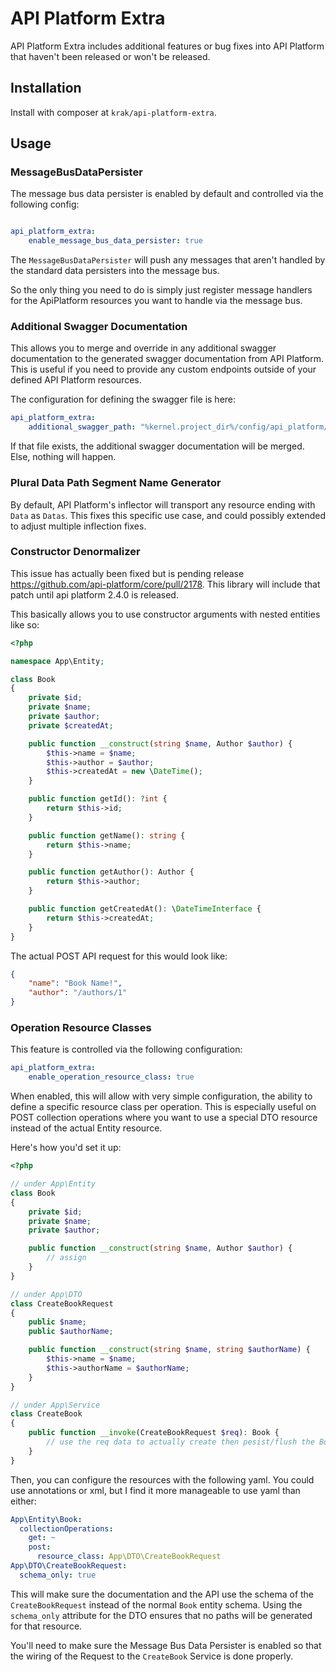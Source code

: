 # API Platform Extra

API Platform Extra includes additional features or bug fixes into API Platform that haven't been released or won't be released.

## Installation

Install with composer at `krak/api-platform-extra`.

## Usage

### MessageBusDataPersister

The message bus data persister is enabled by default and controlled via the following config:

```yaml

api_platform_extra:
    enable_message_bus_data_persister: true
```

The `MessageBusDataPersister` will push any messages that aren't handled by the standard data persisters into the message bus.

So the only thing you need to do is simply just register message handlers for the ApiPlatform resources you want to handle via the message bus.

### Additional Swagger Documentation

This allows you to merge and override in any additional swagger documentation to the generated swagger documentation from API Platform. This is useful if you need to provide any custom endpoints outside of your defined API Platform resources.

The configuration for defining the swagger file is here:

```yaml
api_platform_extra:
    additional_swagger_path: "%kernel.project_dir%/config/api_platform/swagger.yaml"
```

If that file exists, the additional swagger documentation will be merged. Else, nothing will happen.

### Plural Data Path Segment Name Generator

By default, API Platform's inflector will transport any resource ending with `Data` as `Datas`. This fixes this specific use case, and could possibly extended to adjust multiple inflection fixes.

### Constructor Denormalizer

This issue has actually been fixed but is pending release https://github.com/api-platform/core/pull/2178. This library will include that patch until api platform 2.4.0 is released.

This basically allows you to use constructor arguments with nested entities like so:

```php
<?php

namespace App\Entity;

class Book
{
    private $id;
    private $name;
    private $author;
    private $createdAt;

    public function __construct(string $name, Author $author) {
        $this->name = $name;
        $this->author = $author;
        $this->createdAt = new \DateTime();
    }

    public function getId(): ?int {
        return $this->id;
    }

    public function getName(): string {
        return $this->name;
    }

    public function getAuthor(): Author {
        return $this->author;
    }

    public function getCreatedAt(): \DateTimeInterface {
        return $this->createdAt;
    }
}
```

The actual POST API request for this would look like:

```json
{
    "name": "Book Name!",
    "author": "/authors/1"
}
```

### Operation Resource Classes

This feature is controlled via the following configuration:

```yaml
api_platform_extra:
    enable_operation_resource_class: true
```

When enabled, this will allow with very simple configuration, the ability to define a specific resource class per operation. This is especially useful on POST collection operations where you want to use a special DTO resource instead of the actual Entity resource.

Here's how you'd set it up:

```php
<?php

// under App\Entity
class Book
{
    private $id;
    private $name;
    private $author;

    public function __construct(string $name, Author $author) {
        // assign
    }
}

// under App\DTO
class CreateBookRequest
{
    public $name;
    public $authorName;

    public function __construct(string $name, string $authorName) {
        $this->name = $name;
        $this->authorName = $authorName;
    }
}

// under App\Service
class CreateBook
{
    public function __invoke(CreateBookRequest $req): Book {
        // use the req data to actually create then pesist/flush the Book instance
    }
}
```

Then, you can configure the resources with the following yaml. You could use annotations or xml, but I find it more manageable to use yaml than either:

```yaml
App\Entity\Book:
  collectionOperations:
    get: ~
    post:
      resource_class: App\DTO\CreateBookRequest
App\DTO\CreateBookRequest:
  schema_only: true
```

This will make sure the documentation and the API use the schema of the `CreateBookRequest` instead of the normal `Book` entity schema. Using the `schema_only` attribute for the DTO ensures that no paths will be generated for that resource.

You'll need to make sure the Message Bus Data Persister is enabled so that the wiring of the Request to the `CreateBook` Service is done properly.
